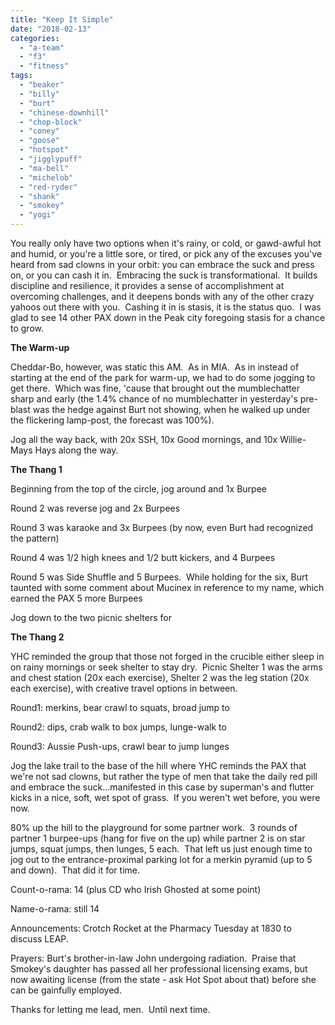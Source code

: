 ```yaml
---
title: "Keep It Simple"
date: "2018-02-13"
categories: 
  - "a-team"
  - "f3"
  - "fitness"
tags: 
  - "beaker"
  - "billy"
  - "burt"
  - "chinese-downhill"
  - "chop-block"
  - "coney"
  - "goose"
  - "hotspot"
  - "jigglypuff"
  - "ma-bell"
  - "michelob"
  - "red-ryder"
  - "shank"
  - "smokey"
  - "yogi"
---
```


You really only have two options when it's rainy, or cold, or gawd-awful hot and humid, or you're a little sore, or tired, or pick any of the excuses you've heard from sad clowns in your orbit: you can embrace the suck and press on, or you can cash it in.  Embracing the suck is transformational.  It builds discipline and resilience, it provides a sense of accomplishment at overcoming challenges, and it deepens bonds with any of the other crazy yahoos out there with you.  Cashing it in is stasis, it is the status quo.  I was glad to see 14 other PAX down in the Peak city foregoing stasis for a chance to grow.

**The Warm-up**

Cheddar-Bo, however, was static this AM.  As in MIA.  As in instead of starting at the end of the park for warm-up, we had to do some jogging to get there.  Which was fine, 'cause that brought out the mumblechatter sharp and early (the 1.4% chance of no mumblechatter in yesterday's pre-blast was the hedge against Burt not showing, when he walked up under the flickering lamp-post, the forecast was 100%).

Jog all the way back, with 20x SSH, 10x Good mornings, and 10x Willie-Mays Hays along the way.

**The Thang 1**

Beginning from the top of the circle, jog around and 1x Burpee

Round 2 was reverse jog and 2x Burpees

Round 3 was karaoke and 3x Burpees (by now, even Burt had recognized the pattern)

Round 4 was 1/2 high knees and 1/2 butt kickers, and 4 Burpees

Round 5 was Side Shuffle and 5 Burpees.  While holding for the six, Burt taunted with some comment about Mucinex in reference to my name, which earned the PAX 5 more Burpees

Jog down to the two picnic shelters for

**The Thang 2**

YHC reminded the group that those not forged in the crucible either sleep in on rainy mornings or seek shelter to stay dry.  Picnic Shelter 1 was the arms and chest station (20x each exercise), Shelter 2 was the leg station (20x each exercise), with creative travel options in between.

Round1: merkins, bear crawl to squats, broad jump to

Round2: dips, crab walk to box jumps, lunge-walk to

Round3: Aussie Push-ups, crawl bear to jump lunges

Jog the lake trail to the base of the hill where YHC reminds the PAX that we're not sad clowns, but rather the type of men that take the daily red pill and embrace the suck...manifested in this case by superman's and flutter kicks in a nice, soft, wet spot of grass.  If you weren't wet before, you were now.

80% up the hill to the playground for some partner work.  3 rounds of partner 1 burpee-ups (hang for five on the up) while partner 2 is on star jumps, squat jumps, then lunges, 5 each.  That left us just enough time to jog out to the entrance-proximal parking lot for a merkin pyramid (up to 5 and down).  That did it for time.

Count-o-rama: 14 (plus CD who Irish Ghosted at some point)

Name-o-rama: still 14

Announcements: Crotch Rocket at the Pharmacy Tuesday at 1830 to discuss LEAP.

Prayers: Burt's brother-in-law John undergoing radiation.  Praise that Smokey's daughter has passed all her professional licensing exams, but now awaiting license (from the state - ask Hot Spot about that) before she can be gainfully employed.

Thanks for letting me lead, men.  Until next time.
